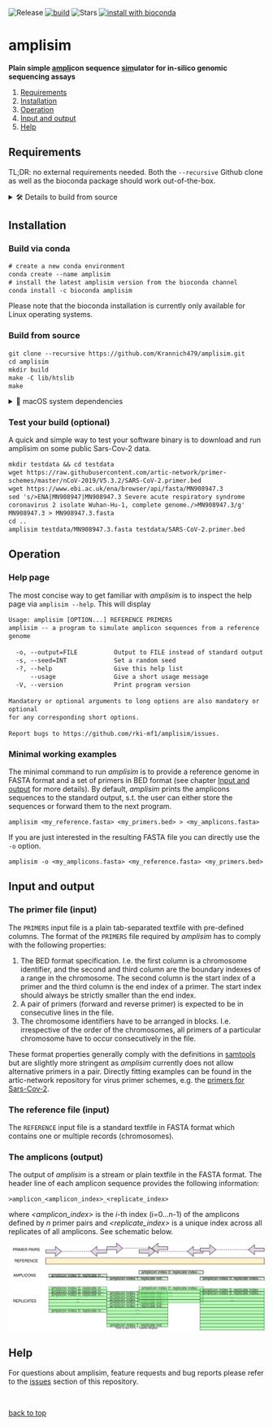 ![Release](https://img.shields.io/github/v/release/rki-mf1/amplisim)
[![build](https://github.com/krannich479/amplisim/actions/workflows/build.yml/badge.svg)](https://github.com/krannich479/amplisim/actions/workflows/build.yml)
![Stars](https://img.shields.io/github/stars/rki-mf1/amplisim?style=social)
[![install with bioconda](https://img.shields.io/badge/install%20with-bioconda-brightgreen.svg?style=flat)](http://bioconda.github.io/recipes/amplisim/README.html)
# amplisim
**Plain simple <ins>ampli</ins>con sequence <ins>sim</ins>ulator for in-silico genomic sequencing assays**

1. [Requirements](#requirements)
2. [Installation](#installation)
3. [Operation](#operation)
4. [Input and output](#input-and-output)
5. [Help](#help)

## Requirements

TL;DR: no external requirements needed. Both the `--recursive` Github clone as well as the bioconda package should work out-of-the-box.
<details><summary> 🛠️ Details to build from source </summary>
The <i>amplisim</i> software is intended for 64-bit POSIX compliant operating systems and was tested successfully under Ubuntu 22.04 LTS and macOS v12.5.1 (Monterey).
Building <i>amplisim</i> from source requires libraries for <i>lzma</i>, <i>libbz2</i> and <i>libcurl</i> on your system in order to compile <i>htslib</i>.
Both Linux and masOS operating systems typically provide them via their respective package managers.
</details>

## Installation
### Build via conda
```
# create a new conda environment
conda create --name amplisim
# install the latest amplisim version from the bioconda channel
conda install -c bioconda amplisim
```
Please note that the bioconda installation is currently only available for Linux operating systems.

### Build from source
```
git clone --recursive https://github.com/Krannich479/amplisim.git
cd amplisim
mkdir build
make -C lib/htslib
make
```
<details><summary> 🍎 macOS system dependencies </summary>
If you are working on an Apple workstation with macOS and want to build <i>amplisim</i> from source you might miss system libraries for <i>openssl</i> and <i>argp</i>. These can be installed using the brew package manager via 
  
```
brew install glib-openssl argp-standalone
```
</details>

### Test your build (optional)
A quick and simple way to test your software binary is to download and run amplisim on some public Sars-Cov-2 data.

```
mkdir testdata && cd testdata
wget https://raw.githubusercontent.com/artic-network/primer-schemes/master/nCoV-2019/V5.3.2/SARS-CoV-2.primer.bed
wget https://www.ebi.ac.uk/ena/browser/api/fasta/MN908947.3
sed 's/>ENA|MN908947|MN908947.3 Severe acute respiratory syndrome coronavirus 2 isolate Wuhan-Hu-1, complete genome./>MN908947.3/g' MN908947.3 > MN908947.3.fasta
cd ..
amplisim testdata/MN908947.3.fasta testdata/SARS-CoV-2.primer.bed
```

## Operation
### Help page
The most concise way to get familiar with _amplisim_ is to inspect the help page via `amplisim --help`. This will display

```
Usage: amplisim [OPTION...] REFERENCE PRIMERS
amplisim -- a program to simulate amplicon sequences from a reference genome

  -o, --output=FILE          Output to FILE instead of standard output
  -s, --seed=INT             Set a random seed
  -?, --help                 Give this help list
      --usage                Give a short usage message
  -V, --version              Print program version

Mandatory or optional arguments to long options are also mandatory or optional
for any corresponding short options.

Report bugs to https://github.com/rki-mf1/amplisim/issues.
```

### Minimal working examples
The minimal command to run _amplisim_ is to provide a reference genome in FASTA format and a set of primers in BED format (see chapter [Input and output](#input-and-output) for more details).
By default, _amplisim_ prints the amplicons sequences to the standard output, s.t. the user can either store the sequences or forward them to the next program.
```
amplisim <my_reference.fasta> <my_primers.bed> > <my_amplicons.fasta>
```
If you are just interested in the resulting FASTA file you can directly use the `-o` option.
```
amplisim -o <my_amplicons.fasta> <my_reference.fasta> <my_primers.bed>
```

## Input and output
### The primer file (input)
The `PRIMERS` input file is a plain tab-separated textfile with pre-defined columns.
The format of the `PRIMERS` file required by _amplisim_ has to comply with the following properties:
1. The BED format specification. I.e. the first column is a chromosome identifier, and the second and third column are the boundary indexes of a range in the chromosome. The second column is the start index of a primer and the third column is the end index of a primer. The start index should always be strictly smaller than the end index.
2. A pair of primers (forward and reverse primer) is expected to be in consecutive lines in the file.
3. The chromosome identifiers have to be arranged in blocks. I.e. irrespective of the order of the chromosomes, all primers of a particular chromosome have to occur consecutively in the file.

These format properties generally comply with the definitions in [samtools](http://www.htslib.org/doc/samtools-ampliconstats.html#DESCRIPTION) but are slightly more stringent as _amplisim_ currently does not allow alternative primers in a pair.
Directly fitting examples can be found in the artic-network repository for virus primer schemes, e.g. the [primers for Sars-Cov-2](https://github.com/artic-network/primer-schemes/blob/master/nCoV-2019/V5.3.2/SARS-CoV-2.primer.bed).

### The reference file (input)
The `REFERENCE` input file is a standard textfile in FASTA format which contains one or multiple records (chromosomes).

### The amplicons (output)
The output of _amplisim_ is a stream or plain textfile in the FASTA format.
The header line of each amplicon sequence provides the following information:<br>
```
>amplicon_<amplicon_index>_<replicate_index>
```
where _<amplicon_index>_ is the _i_-th index (i=0...n-1) of the amplicons defined by _n_ primer pairs and _<replicate_index>_ is a unique index across all replicates of all amplicons.
See schematic below.

![Primer and amplicons scheme](img/primers-amplicons-replicates.drawio.svg)

## Help
For questions about amplisim, feature requests and bug reports please refer to the [issues](https://github.com/rki-mf1/amplisim/issues) section of this repository.



<br>

[back to top](#amplisim)
